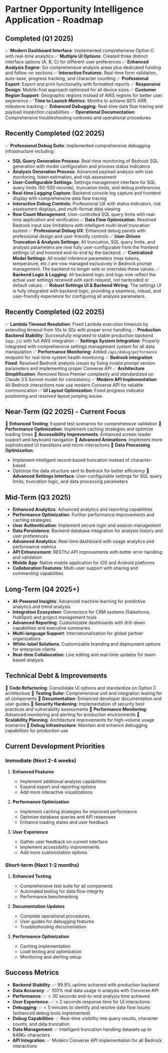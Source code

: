 # Partner Opportunity Intelligence Application - Roadmap

## Completed (Q1 2025)
✅ **Modern Dashboard Interface**: Implemented comprehensive Option C with real-time analytics
✅ **Multiple UI Options**: Created three distinct interface options (A, B, C) for different user preferences
✅ **Enhanced Analysis Engine**: Six comprehensive analysis areas plus dedicated funding and follow-on sections
✅ **Interactive Features**: Real-time form validation, auto-save, progress tracking, and character counting
✅ **Professional Export**: Export and print functionality with formatted reports
✅ **Responsive Design**: Mobile-first approach optimized for all device sizes
✅ **Customer Region Support**: Geographic regions instead of AWS regions for better user experience
✅ **Time to Launch Metrics**: Months to achieve 80% ARR milestone tracking
✅ **Enhanced Debugging**: Real-time data flow tracing and payload inspection capabilities
✅ **Operational Documentation**: Comprehensive troubleshooting runbooks and operational procedures

## Recently Completed (Q2 2025)
✅ **Professional Debug Suite**: Implemented comprehensive debugging infrastructure including:
  - **SQL Query Generation Process**: Real-time monitoring of Bedrock SQL generation with model configuration and process status indicators
  - **Analysis Generation Process**: Advanced payload analysis with size monitoring, token estimation, and risk assessment
  - **User-Configurable Settings**: Settings management interface for SQL query limits (50-500 records), truncation limits, and debug preferences
  - **Real-time Logging Capture**: Backend console log capture and frontend display with comprehensive data flow tracing
  - **Interactive Debug Controls**: Professional UX with status indicators, risk assessment displays, and multi-format data viewing
  - **Row Count Management**: User-controlled SQL query limits with real-time application and verification
✅ **Data Flow Optimization**: Resolved Bedrock input size limitations with intelligent multi-level truncation system
✅ **Professional Debug UX**: Enhanced debug panels with professional design and user-friendly controls
✅ **User-Driven Truncation & Analysis Settings**: All truncation, SQL query limits, and analysis parameters are now fully user-configurable from the frontend settings UI and honored end-to-end by the backend.
✅ **Centralized Model Settings**: All model inference parameters (max tokens, temperature, etc.) are now managed exclusively in Bedrock prompt management. The backend no longer sets or overrides these values.
✅ **Backend Logic & Logging**: All backend logic and logs now reflect the actual user settings received with each request, not hardcoded or default values.
✅ **Robust Settings UI & Backend Wiring**: The settings UI is fully integrated with backend logic, providing a seamless, robust, and user-friendly experience for configuring all analysis parameters.

## Recently Completed (Q2 2025)
✅ **Lambda Timeout Resolution**: Fixed Lambda execution timeouts by extending timeout from 10s to 30s with proper error handling
✅ **Production Backend Stability**: Successfully migrated to stable production backend (`app.js`) with full AWS integration
✅ **Settings System Integration**: Properly integrated with comprehensive settings management system for all data manipulation
✅ **Performance Monitoring**: Added `/api/debug/performance` endpoint for real-time system health monitoring
✅ **Bedrock Integration Fixed**: Resolved Bedrock analysis issues by fixing invalid prompt version parameters and implementing proper Converse API
✅ **Architecture Simplification**: Removed Nova Premier complexity and standardized on Claude 3.5 Sonnet model for consistency
✅ **Modern API Implementation**: All Bedrock interactions now use modern Converse API for reliable communication
✅ **UI Layout Optimization**: Fixed progress indicator positioning and resolved layout jumping issues

## Near-Term (Q2 2025) - Current Focus
🔄 **Enhanced Testing**: Expand test scenarios for comprehensive validation
🔄 **Performance Optimization**: Implement caching strategies and optimize loading times
🔄 **Accessibility Improvements**: Enhanced screen reader support and keyboard navigation
🔄 **Advanced Animations**: Implement more sophisticated UI transitions and micro-interactions
🔄 **Data Processing Optimization**: 
  - Implement intelligent record-based truncation instead of character-based
  - Optimize the data structure sent to Bedrock for better efficiency
🔄 **Advanced Settings Interface**: User-configurable settings for SQL query limits, truncation logic, and data processing parameters

## Mid-Term (Q3 2025)
- **Enhanced Analytics**: Advanced analytics and reporting capabilities
- **Performance Optimization**: Further performance improvements and caching strategies
- **User Authentication**: Implement secure login and session management
- **Data Persistence**: Backend database integration for analysis history and user preferences
- **Advanced Analytics**: Real-time dashboard with usage analytics and performance metrics
- **API Enhancement**: RESTful API improvements with better error handling and validation
- **Mobile App**: Native mobile application for iOS and Android platforms
- **Collaboration Features**: Multi-user support with sharing and commenting capabilities

## Long-Term (Q4 2025+)
- **AI-Powered Insights**: Advanced machine learning for predictive analytics and trend analysis
- **Integration Ecosystem**: Connectors for CRM systems (Salesforce, HubSpot) and project management tools
- **Advanced Reporting**: Customizable dashboards with drill-down capabilities and executive summaries
- **Multi-language Support**: Internationalization for global partner organizations
- **White-label Solutions**: Customizable branding and deployment options for enterprise clients
- **Real-time Collaboration**: Live editing and real-time updates for team-based analysis

## Technical Debt & Improvements
🔄 **Code Refactoring**: Consolidate UI options and standardize on Option C architecture
🔄 **Testing Suite**: Comprehensive unit and integration testing for all components
🔄 **Documentation**: Enhanced developer documentation and user guides
🔄 **Security Hardening**: Implementation of security best practices and vulnerability assessments
🔄 **Performance Monitoring**: Advanced monitoring and alerting for production environments
🔄 **Scalability Planning**: Architecture improvements for high-volume usage scenarios
🔄 **Debug Infrastructure**: Maintain and enhance debugging capabilities for production use

## Current Development Priorities

### Immediate (Next 2-4 weeks)
1. **Enhanced Features**
   - Implement additional analysis capabilities
   - Expand export and reporting options
   - Add more interactive visualizations

2. **Performance Optimization**
   - Implement caching strategies for improved performance
   - Optimize database queries and API responses
   - Enhance loading states and user feedback

3. **User Experience**
   - Gather user feedback on current interface
   - Implement accessibility improvements
   - Add more customization options

### Short-term (Next 1-2 months)
1. **Enhanced Testing**
   - Comprehensive test suite for all components
   - Automated testing for data flow integrity
   - Performance benchmarking

2. **Documentation Updates**
   - Complete operational procedures
   - User guides for debugging features
   - Troubleshooting documentation

3. **Performance Optimization**
   - Caching implementation
   - Load testing and optimization
   - Monitoring and alerting setup

## Success Metrics
- **Backend Stability**: ✅ 99.9% uptime achieved with production backend
- **Data Accuracy**: ✅ 100% real data usage in analysis with Converse API
- **Performance**: ✅ < 30 seconds end-to-end analysis time achieved
- **User Experience**: ✅ < 2 seconds response time for UI interactions
- **Debugging**: ✅ < 5 minutes to identify and resolve data flow issues (enhanced debug tools implemented)
- **Debug Capabilities**: ✅ Real-time visibility into query results, character counts, and data truncation
- **Data Management**: ✅ Intelligent truncation handling datasets up to 846K+ characters
- **API Integration**: ✅ Modern Converse API implementation for all Bedrock interactions 